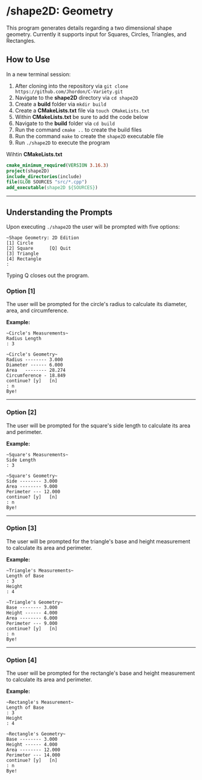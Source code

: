 # /shape2D: Geometry

This program generates details regarding a two dimensional shape geometry. Currently it supports input for Squares, Circles, Triangles, and Rectangles.

## How to Use

In a new terminal session:

1. After cloning into the repository via `git clone https://github.com/Jhordon/C-Variety.git`
2. Navigate to the **shape2D** directory via `cd shape2D`
3. Create a **build** folder via `mkdir build`
4. Create a **CMakeLists.txt** file via `touch CMakeLists.txt`
5. Within **CMakeLists.txt** be sure to add the code below
6. Navigate to the **build** folder via `cd build`
7. Run the command `cmake ..` to create the build files
8. Run the command `make` to create the `shape2D` executable file
9. Run `./shape2D` to execute the program

Wihtin **CMakeLists.txt**

```cmake
cmake_minimum_required(VERSION 3.16.3)
project(shape2D)
include_directories(include)
file(GLOB SOURCES "src/*.cpp")
add_executable(shape2D ${SOURCES})
```

---

## Understanding the Prompts

Upon executing `./shape2D` the user will be prompted with five options:

```terminal
~Shape Geometry: 2D Edition
[1] Circle
[2] Square      [Q] Quit
[3] Triangle
[4] Rectangle
:
```

Typing Q closes out the program.

### **Option [1]**

The user will be prompted for the circle's radius to calculate its diameter, area, and circumference.

**Example:**

```terminal
~Circle's Measurements~
Radius Length
: 3

~Circle's Geometry~
Radius -------- 3.000
Diameter ------ 6.000
Area   -------- 28.274
Circumference - 18.849
continue? [y]   [n]
: n
Bye!
```

---

### **Option [2]**

The user will be prompted for the square's side length to calculate its area and perimeter.

**Example:**

```terminal
~Square's Measurements~
Side Length
: 3

~Square's Geometry~
Side -------- 3.000
Area -------- 9.000
Perimeter --- 12.000
continue? [y]   [n]
: n
Bye!
```

---

### **Option [3]**

The user will be prompted for the triangle's base and height measurement to calculate its area and perimeter.

**Example:**

```terminal
~Triangle's Measurements~
Length of Base
: 3
Height
: 4

~Triangle's Geometry~
Base -------- 3.000
Height ------ 4.000
Area -------- 6.000
Perimeter --- 9.000
continue? [y]   [n]
: n
Bye!
```

---

### **Option [4]**

The user will be prompted for the rectangle's base and height measurement to calculate its area and perimeter.

**Example:**

```terminal
~Rectangle's Measurement~
Length of Base
: 3
Height
: 4

~Rectangle's Geometry~
Base -------- 3.000
Height ------ 4.000
Area -------- 12.000
Perimeter --- 14.000
continue? [y]   [n]
: n
Bye!
```
